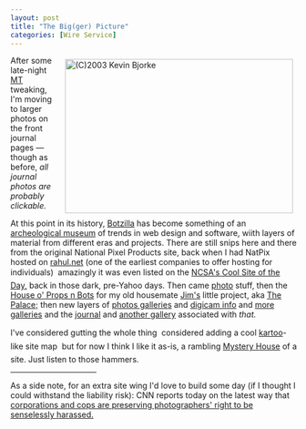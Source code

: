 ```yaml
---
layout: post
title: "The Big(ger) Picture"
categories: [Wire Service]
---
```

<a href="/photo/journal/sep03za-08.html">
<img src="http://www.botzilla.com/bpix/sep03za-08.jpg" width=400 height=271 border=0 align="right" hspace=8 vspace=6 title="(C)2003 Kevin Bjorke"></a>After some late-night <a href="http://moveabletype.org" target="linkframe">MT</a> tweaking, I'm moving to larger photos on the front journal pages &#151; though as before, <i>all journal photos are probably clickable.</i>

At this point in its history, <a href="/">Botzilla</a> has become something of an <a href="http://www.growbag.net/book3/index.asp" target="linkframe">archeological museum</a> of trends in web design and software, wiith layers of material from different eras and projects. There are still snips here and there from the original National Pixel Products site, back when I had NatPix hosted on <a href="http://www.rahul.net/" target="linkframe">rahul.net</a> (one of the earliest companies to offer hosting for individuals) &#151; amazingly it was even listed on the <a href="http://groups.yahoo.com/group/concord/message/13138" target="linkframe">NCSA's Cool Site of the Day,</a> back in those dark, pre-Yahoo days. Then came <a href="/photo/">photo</a> stuff, then the <a href="/house/">House o' Props n Bots</a> for my old housemate <a href="http://www.jbum.com/" target="linkframe">Jim's</a> little project, aka <a href="http://www.jbum.com/jbum/#105916766825173370" target="linkframe">The Palace;</a> then new layers of <a href="/photo/2001/">photos galleries</a> and <a href="/photo/G1links.html">digicam info</a> and <a href="/photo/psGallery.html">more galleries</a> and the <a href="/journal/">journal</a> and <a href="/photo/journal/">another gallery</a> associated with <i>that.</i>

I've considered gutting the whole thing &#151; considered adding a cool <a href="http://www.kartoo.com/" target="linkframe">kartoo</a>-like site map &#151; but for now I think I like it as-is, a rambling <a href="http://www.winchestermysteryhouse.com/" target="linkframe">Mystery House</a> of a site. Just listen to those hammers.

<hr width="30%" align="center">As a side note, for an extra site wing I'd love to build some day (if I thought I could withstand the liability risk): CNN reports today on the latest way that <a href="http://www.cnn.com/2003/LAW/09/24/walmart.photo.suit.ap/index.html" target="linkframe">corporations and cops are preserving photographers' right to be senselessly harassed.</a>

<!--more-->

